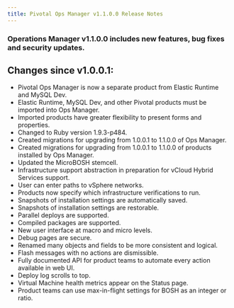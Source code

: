 ```yaml
---
title: Pivotal Ops Manager v1.1.0.0 Release Notes
---
```


### Operations Manager v1.1.0.0 includes new features, bug fixes and security updates.

## Changes since v1.0.0.1:

- Pivotal Ops Manager is now a separate product from Elastic Runtime and MySQL Dev.
- Elastic Runtime, MySQL Dev, and other Pivotal products must be imported into Ops Manager.
- Imported products have greater flexibility to present forms and properties.
- Changed to Ruby version 1.9.3-p484.
- Created migrations for upgrading from 1.0.0.1 to 1.1.0.0 of Ops Manager.
- Created migrations for upgrading from 1.0.0.1 to 1.1.0.0 of products installed by Ops Manager.
- Updated the MicroBOSH stemcell.
- Infrastructure support abstraction in preparation for vCloud Hybrid Services support.
- User can enter paths to vSphere networks.
- Products now specify which infrastructure verifications to run.
- Snapshots of installation settings are automatically saved.
- Snapshots of installation settings are restorable.
- Parallel deploys are supported.
- Compiled packages are supported.
- New user interface at macro and micro levels.
- Debug pages are secure.
- Renamed many objects and fields to be more consistent and logical.
- Flash messages with no actions are dismissible.
- Fully documented API for product teams to automate every action available in web UI.
- Deploy log scrolls to top.
- Virtual Machine health metrics appear on the Status page.
- Product teams can use max-in-flight settings for BOSH as an integer or ratio.
